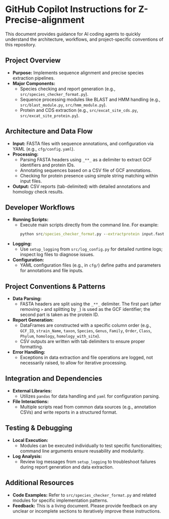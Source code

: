 # GitHub Copilot Instructions for Z-Precise-alignment

This document provides guidance for AI coding agents to quickly understand the architecture, workflows, and project-specific conventions of this repository.

## Project Overview

- **Purpose:** Implements sequence alignment and precise species extraction pipelines.
- **Major Components:**
  - Species checking and report generation (e.g., `src/species_checker_format.py`).
  - Sequence processing modules like BLAST and HMM handling (e.g., `src/blast_module.py`, `src/hmm_module.py`).
  - Protein and CDS extraction (e.g., `src/excat_site_cds.py`, `src/excat_site_protein.py`).

## Architecture and Data Flow

- **Input:** FASTA files with sequence annotations, and configuration via YAML (e.g., `cfg/config.yaml`).
- **Processing:**
  - Parsing FASTA headers using `_**_` as a delimiter to extract GCF identifiers and protein IDs.
  - Annotating sequences based on a CSV file of GCF annotations.
  - Checking for protein presence using simple string matching within input files.
- **Output:** CSV reports (tab-delimited) with detailed annotations and homology check results.

## Developer Workflows

- **Running Scripts:**
  - Execute main scripts directly from the command line. For example:
    ```cmd
    python src/species_checker_format.py --extractprotein input.fasta --site_protein_output site.out --config cfg/config.yaml --log_file log.txt --formatoutput report.tsv
    ```
- **Logging:**
  - Use `setup_logging` from `src/log_config.py` for detailed runtime logs; inspect log files to diagnose issues.
- **Configuration:**
  - YAML configuration files (e.g., in `cfg/`) define paths and parameters for annotations and file inputs.

## Project Conventions & Patterns

- **Data Parsing:**
  - FASTA headers are split using the `_**_` delimiter. The first part (after removing `>` and splitting by `_`) is used as the GCF identifier; the second part is taken as the protein ID.
- **Report Generation:**
  - DataFrames are constructed with a specific column order (e.g., `GCF_ID`, `strain_Name`, `taxon`, `Species`, `Genus`, `Family`, `Order`, `Class`, `Phylum`, `homology`, `homology_with_site`).
  - CSV outputs are written with tab delimiters to ensure proper formatting.
- **Error Handling:**
  - Exceptions in data extraction and file operations are logged, not necessarily raised, to allow for iterative processing.

## Integration and Dependencies

- **External Libraries:**
  - Utilizes `pandas` for data handling and `yaml` for configuration parsing.
- **File Interactions:**
  - Multiple scripts read from common data sources (e.g., annotation CSVs) and write reports in a structured format.

## Testing & Debugging

- **Local Execution:**
  - Modules can be executed individually to test specific functionalities; command line arguments ensure reusability and modularity.
- **Log Analysis:**
  - Review log messages from `setup_logging` to troubleshoot failures during report generation and data extraction.

## Additional Resources

- **Code Examples:** Refer to `src/species_checker_format.py` and related modules for specific implementation patterns.
- **Feedback:** This is a living document. Please provide feedback on any unclear or incomplete sections to iteratively improve these instructions.
